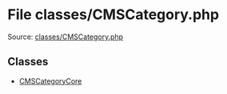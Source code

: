 File classes/CMSCategory.php
=========

Source: [classes/CMSCategory.php](https://github.com/PrestaShop/PrestaShop/blob/1.5.3.0/classes/CMSCategory.php)


Classes
-------

* [CMSCategoryCore](class.CMSCategoryCore.md)


